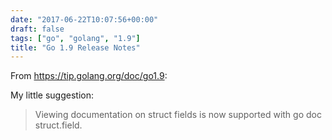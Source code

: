 ```yaml
---
date: "2017-06-22T10:07:56+00:00"
draft: false
tags: ["go", "golang", "1.9"]
title: "Go 1.9 Release Notes"
---
```

From https://tip.golang.org/doc/go1.9:

My little suggestion:

>Viewing documentation on struct fields is now supported with go doc struct.field.
